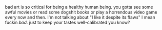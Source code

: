 bad art is so critical for being a healthy human being. you gotta see some awful
movies or read some dogshit books or play a horrendous video game every now and
then. I'm not talking about "I like it despite its flaws" I mean fuckin _bad_.
just to keep your tastes well-calibrated you know?
